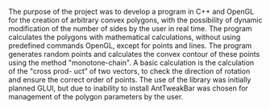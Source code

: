 The purpose of the project was to develop a program in C++ and OpenGL for the
creation of arbitrary convex polygons, with the possibility of dynamic modification
of the number of sides by the user in real time. The program calculates
the polygons with mathematical calculations, without using predefined commands
OpenGL, except for points and lines. The program generates random points
and calculates the convex contour of these points using the method
"monotone-chain". A basic calculation is the calculation of the "cross prod-
uct” of two vectors, to check the direction of rotation and ensure
the correct order of points. The use of the library was initially planned
GLUI, but due to inability to install AntTweakBar was chosen for management
of the polygon parameters by the user.
